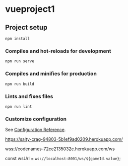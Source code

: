 # vueproject1

## Project setup
```
npm install
```

### Compiles and hot-reloads for development
```
npm run serve
```

### Compiles and minifies for production
```
npm run build
```

### Lints and fixes files
```
npm run lint
```

### Customize configuration
See [Configuration Reference](https://cli.vuejs.org/config/).



https://salty-crag-94803-5b1ef9ad0209.herokuapp.com/


wss://codenames-72ce2135032c.herokuapp.com/ws


const wsUrl = `ws://localhost:8001/ws/${gameId.value}`;